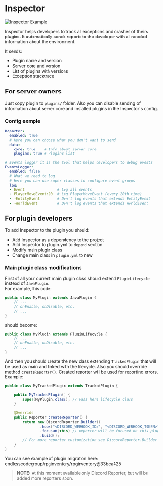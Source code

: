 # Inspector

![Inspector Example](https://gitlab.com/endlesscodegroup/inspector/raw/develop/images/example.png)

Inspector helps developers to track all exceptions and crashes of theirs plugins.
It automatically sends reports to the developer with all needed information about the environment.

It sends:
- Plugin name and version
- Server core and version
- List of plugins with versions
- Exception stacktrace

## For server owners
Just copy plugin to `plugins/` folder.
Also you can disable sending of information about server core and installed plugins in the Inspector's config.

### Config exmple
```yaml
Reporter:
  enabled: true 
  # Here you can choose what you don't want to send
  data:
    core: true    # Info about server core
    plugins: true # Plugins list

# Events logger it is the tool that helps developers to debug events
EventsLogger:
  enabled: false
  # What we need to log
  # Here you can use super classes to configure event groups
  log:
  - Event               # Log all events
  - PlayerMoveEvent:20  # Log PlayerMoveEvent (every 20th time)
  - -EntityEvent        # Don't log events that extends EntityEvent
  - -WorldEvent         # Don't log events that extends WorldEvent
```

## For plugin developers

To add Inspector to the plugin you should:
- Add Inspector as a dependency to the project
- Add Inspector to plugin.yml to `depend` section
- Modify main plugin class
- Change main class in `plugin.yml` to new

### Main plugin class modifications

First of all your current main plugin class should extend `PluginLifecycle` instead of `JavaPlugin`.  
For example, this code:
```java
public class MyPlugin extends JavaPlugin {
    // ...
    // onEnable, onDisable, etc.
    // ...
}
```
should become:
```java
public class MyPlugin extends PluginLifecycle {
    // ...
    // onEnable, onDisable, etc.
    // ...
}
```

And then you should create the new class extending `TrackedPlugin` that will be used as main and linked with the lifecycle.
Also you should override method `createReporter()`. Created reporter will be used for reporting errors.  
Example:
```java
public class MyTrackedPlugin extends TrackedPlugin {
    
    public MyTrackedPlugin() {
        super(MyPlugin.class); // Pass here lifecycle class
    }
    
    @Override
    public Reporter createReporter() {
        return new DiscordReporter.Builder()
                .hook("<DISCORD_WEBHOOK_ID>", "<DISCORD_WEBHOOK_TOKEN>")
                .focusOn(this) // Reporter will be focused on this plugin
                .build();
        // For more reporter customization see DiscordReporter.Builder and Reporter.Builder classes
    }
}
```
You can see example of plugin migration here: endlesscodegroup/rpginventory/rpginventory@33bca425

> **NOTE:** At this moment available only Discord Reporter, but will be added more reporters soon.
